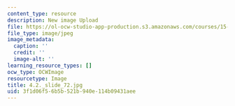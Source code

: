 ```yaml
---
content_type: resource
description: New image Upload
file: https://ol-ocw-studio-app-production.s3.amazonaws.com/courses/15-s21-nuts-and-bolts-of-business-plans-january-iap-2014/3f1d06f56b5b521b940e114b09431aee_4.2._slide_72.jpg
file_type: image/jpeg
image_metadata:
  caption: ''
  credit: ''
  image-alt: ''
learning_resource_types: []
ocw_type: OCWImage
resourcetype: Image
title: 4.2._slide_72.jpg
uid: 3f1d06f5-6b5b-521b-940e-114b09431aee
---
```

